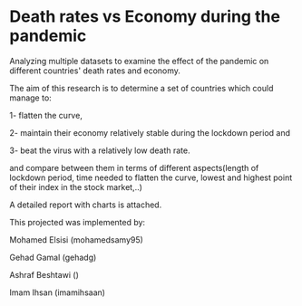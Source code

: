# Death rates vs Economy during the pandemic
Analyzing multiple datasets to examine the effect of the pandemic on different countries' death rates and economy.

The aim of this research is to determine a set of countries which could manage to:

1- flatten the curve,

2- maintain their economy relatively stable during the lockdown period and

3- beat the virus with a relatively low death rate.

and compare between them in terms of different aspects(length of lockdown period, time needed to flatten the curve, lowest and highest point of their index in the stock market,..)

A detailed report with charts is attached.

This projected was implemented by:

Mohamed Elsisi (mohamedsamy95)

Gehad Gamal (gehadg)

Ashraf Beshtawi ()

Imam Ihsan (imamihsaan)
